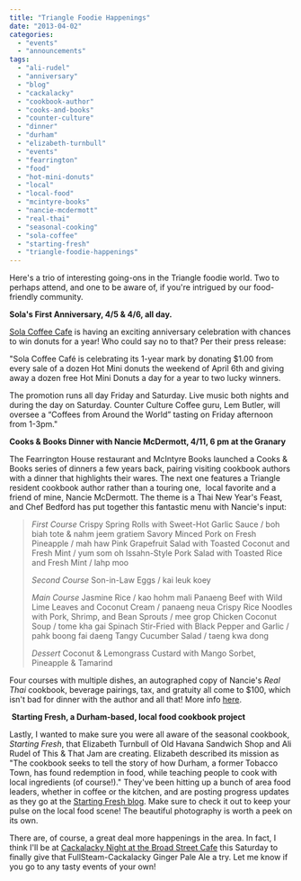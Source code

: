 ```yaml
---
title: "Triangle Foodie Happenings"
date: "2013-04-02"
categories: 
  - "events"
  - "announcements"
tags: 
  - "ali-rudel"
  - "anniversary"
  - "blog"
  - "cackalacky"
  - "cookbook-author"
  - "cooks-and-books"
  - "counter-culture"
  - "dinner"
  - "durham"
  - "elizabeth-turnbull"
  - "events"
  - "fearrington"
  - "food"
  - "hot-mini-donuts"
  - "local"
  - "local-food"
  - "mcintyre-books"
  - "nancie-mcdermott"
  - "real-thai"
  - "seasonal-cooking"
  - "sola-coffee"
  - "starting-fresh"
  - "triangle-foodie-happenings"
---
```


Here's a trio of interesting going-ons in the Triangle foodie world. Two to perhaps attend, and one to be aware of, if you're intrigued by our food-friendly community.

**Sola's First Anniversary, 4/5 & 4/6, all day.**

[Sola Coffee Cafe](http://solacoffee.com/ "Sola Coffee") is having an exciting anniversary celebration with chances to win donuts for a year! Who could say no to that? Per their press release:

"Sola Coffee Café is celebrating its 1-year mark by donating $1.00 from every sale of a dozen Hot Mini donuts the weekend of April 6th and giving away a dozen free Hot Mini Donuts a day for a year to two lucky winners.

The promotion runs all day Friday and Saturday. Live music both nights and during the day on Saturday. Counter Culture Coffee guru, Lem Butler, will oversee a “Coffees from Around the World” tasting on Friday afternoon from 1-3pm."

**Cooks & Books Dinner with Nancie McDermott, 4/11, 6 pm at the Granary**

The Fearrington House restaurant and McIntyre Books launched a Cooks & Books series of dinners a few years back, pairing visiting cookbook authors with a dinner that highlights their wares. The next one features a Triangle resident cookbook author rather than a touring one,  local favorite and a friend of mine, Nancie McDermott. The theme is a Thai New Year's Feast, and Chef Bedford has put together this fantastic menu with Nancie's input:

> _First Course_ Crispy Spring Rolls with Sweet-Hot Garlic Sauce / boh biah tote & nahm jeem gratiem Savory Minced Pork on Fresh Pineapple / mah haw Pink Grapefruit Salad with Toasted Coconut and Fresh Mint / yum som oh Issahn-Style Pork Salad with Toasted Rice and Fresh Mint / lahp moo
> 
> _Second Course_ Son-in-Law Eggs / kai leuk koey
> 
> _Main Course_ Jasmine Rice / kao hohm mali Panaeng Beef with Wild Lime Leaves and Coconut Cream / panaeng neua Crispy Rice Noodles with Pork, Shrimp, and Bean Sprouts / mee grop Chicken Coconut Soup / tome kha gai Spinach Stir-Fried with Black Pepper and Garlic / pahk boong fai daeng Tangy Cucumber Salad / taeng kwa dong
> 
> _Dessert_ Coconut & Lemongrass Custard with Mango Sorbet, Pineapple & Tamarind

Four courses with multiple dishes, an autographed copy of Nancie's _Real Thai_ cookbook, beverage pairings, tax, and gratuity all come to $100, which isn't bad for dinner with the author and all that! More info [here](http://www.fearrington.com/event/thai-new-year-dinner-with-nancie-mcdermott/ "Nancie's Fearrington Dinner").

 **Starting Fresh, a Durham-based, local food cookbook project**

Lastly, I wanted to make sure you were all aware of the seasonal cookbook, _Starting Fresh_, that Elizabeth Turnbull of Old Havana Sandwich Shop and Ali Rudel of This & That Jam are creating. Elizabeth described its mission as "The cookbook seeks to tell the story of how Durham, a former Tobacco Town, has found redemption in food, while teaching people to cook with local ingredients (of course!)." They've been hitting up a bunch of area food leaders, whether in coffee or the kitchen, and are posting progress updates  as they go at the [Starting Fresh blog](http://startingfreshrecipes.com/sf/ "Starting Fresh blog"). Make sure to check it out to keep your pulse on the local food scene! The beautiful photography is worth a peek on its own.

There are, of course, a great deal more happenings in the area. In fact, I think I'll be at [Cackalacky Night at the Broad Street Cafe](http://thebroadstreetcafe.com/events/cackalacky-night/ "Cackalacky Night") this Saturday to finally give that FullSteam-Cackalacky Ginger Pale Ale a try. Let me know if you go to any tasty events of your own!
